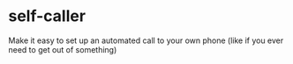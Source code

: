 # self-caller
Make it easy to set up an automated call to your own phone (like if you ever need to get out of something)
